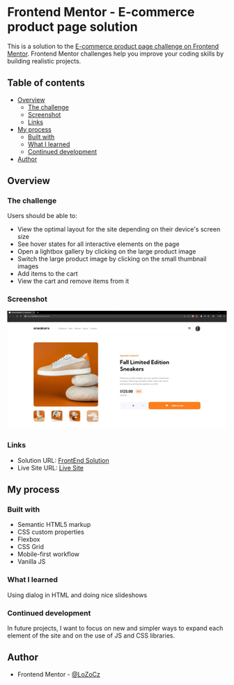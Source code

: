 
# Frontend Mentor - E-commerce product page solution

This is a solution to the [E-commerce product page challenge on Frontend Mentor](https://www.frontendmentor.io/challenges/ecommerce-product-page-UPsZ9MJp6). Frontend Mentor challenges help you improve your coding skills by building realistic projects.

## Table of contents

- [Overview](#overview)
  - [The challenge](#the-challenge)
  - [Screenshot](#screenshot)
  - [Links](#links)
- [My process](#my-process)
  - [Built with](#built-with)
  - [What I learned](#what-i-learned)
  - [Continued development](#continued-development)
- [Author](#author)

## Overview

### The challenge

Users should be able to:

- View the optimal layout for the site depending on their device's screen size
- See hover states for all interactive elements on the page
- Open a lightbox gallery by clicking on the large product image
- Switch the large product image by clicking on the small thumbnail images
- Add items to the cart
- View the cart and remove items from it

### Screenshot

![](./screenshot.jpg)

### Links

- Solution URL: [FrontEnd Solution](https://www.frontendmentor.io/solutions/todoapp-CQAX6lwb2j)
- Live Site URL: [Live Site](https://lozocz.github.io/E-commerce-product-page/)

## My process

### Built with

- Semantic HTML5 markup
- CSS custom properties
- Flexbox
- CSS Grid
- Mobile-first workflow
- Vanilla JS

### What I learned

Using dialog in HTML and doing nice slideshows 

### Continued development

In future projects, I want to focus on new and simpler ways to expand each element of the site and on the use of JS and CSS libraries.

## Author

- Frontend Mentor - [@LoZoCz](https://www.frontendmentor.io/profile/LoZoCz)
